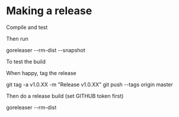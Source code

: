 # Making a release #

Compile and test

Then run

  goreleaser --rm-dist --snapshot

To test the build

When happy, tag the release

  git tag -a v1.0.XX -m "Release v1.0.XX"
  git push --tags origin master

Then do a release build (set GITHUB token first)

  goreleaser --rm-dist
